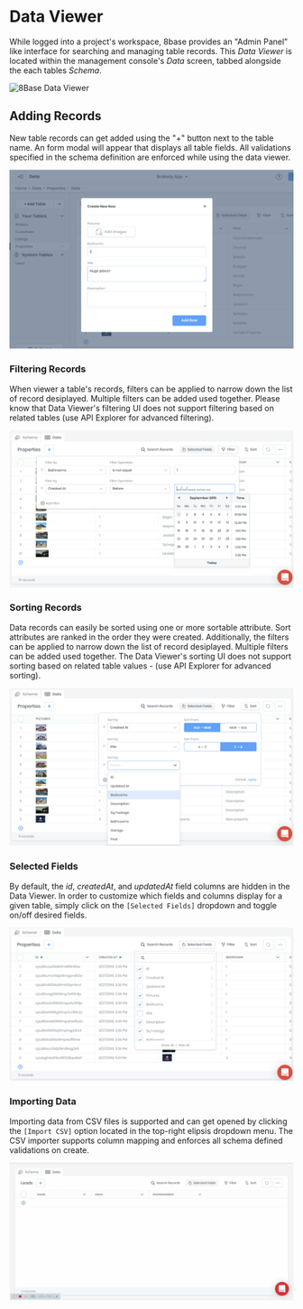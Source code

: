 # Data Viewer

While logged into a project's workspace, 8base provides an "Admin Panel" like interface for searching and managing table records. This *Data Viewer* is located within the management console's *Data* screen, tabbed alongside the each tables *Schema*. 


![8Base Data Viewer](../../.gitbook/assets/data-viewer)

## Adding Records
New table records can get added using the "+" button next to the table name. An form modal will appear that displays all table fields. All validations specified in the schema definition are enforced while using the data viewer.

![Adding a new record in the Data Viewer](../../.gitbook/assets/data-viewer-add.png)

### Filtering Records
When viewer a table's records, filters can be applied to narrow down the list of record desiplayed. Multiple filters can be added used together. Please know that Data Viewer's filtering UI does not support filtering based on related tables (use API Explorer for advanced filtering).

![Filtering records in the Data Viewer](../../.gitbook/assets/data-viewer-filtering.png)

### Sorting Records
Data records can easily be sorted using one or more sortable attribute. Sort attributes are ranked in the order they were created. Additionally, the filters can be applied to narrow down the list of record desiplayed. Multiple filters can be added used together. The Data Viewer's sorting UI does not support sorting based on related table values - (use API Explorer for advanced sorting).

![Sorting records in the Data Viewer](../../.gitbook/assets/data-viewer-sorting.png)

### Selected Fields
By default, the *id*, *createdAt*, and *updatedAt* field columns are hidden in the Data Viewer. In order to customize which fields and columns display for a given table, simply click on the `[Selected Fields]` dropdown and toggle on/off desired fields.

![Selecting fields in the Data Viewer](../../.gitbook/assets/data-viewer-selected-fields.png)

### Importing Data
Importing data from CSV files is supported and can get opened by clicking the `[Import CSV]` option located in the top-right elipsis dropdown menu. The CSV importer supports column mapping and enforces all schema defined validations on create.

![Importing records into the Data Viewer](../../.gitbook/assets/data-viewer-import.gif)

